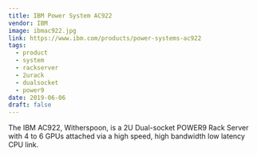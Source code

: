 ```yaml
---
title: IBM Power System AC922
vendor: IBM
image: ibmac922.jpg
link: https://www.ibm.com/products/power-systems-ac922
tags:
  - product
  - system
  - rackserver
  - 2urack
  - dualsocket
  - power9
date: 2019-06-06
draft: false
---
```


The IBM AC922, Witherspoon, is a 2U Dual-socket POWER9 Rack Server with 4 to 6 GPUs attached via a high speed, high bandwidth low latency CPU link.
